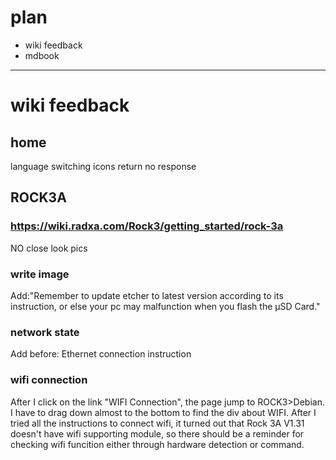 # plan
* wiki feedback  
* mdbook
***
# wiki feedback
## home  
language switching icons return no response
## ROCK3A 
### https://wiki.radxa.com/Rock3/getting_started/rock-3a  
NO close look pics
### write image
Add:"Remember to update etcher to latest version according to its instruction, or else your pc may malfunction when you flash the μSD Card."
### network state
Add before: Ethernet connection instruction
### wifi connection
After I click on the link "WIFI Connection", the page jump to ROCK3>Debian. I have to drag down almost to the bottom to find the div about WIFI.
After I tried all the instructions to connect wifi, it turned out that Rock 3A V1.31 doesn't have wifi supporting module, so there should be a reminder for checking wifi funcition either through hardware detection or command.
